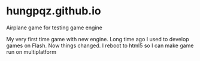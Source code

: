 # hungpqz.github.io
Airplane game for testing game engine

My very first time game with new engine. Long time ago I used to develop games on Flash. Now things changed. I reboot to html5 so I can make game run on multiplatform
